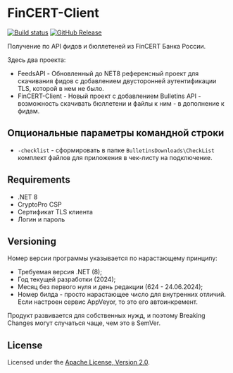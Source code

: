 # FinCERT-Client
[![Build status](https://ci.appveyor.com/api/projects/status/hpsbfj3qds34i4yb?svg=true)](https://ci.appveyor.com/project/diev/fincert-client)
[![GitHub Release](https://img.shields.io/github/release/diev/FinCERT-Client.svg)](https://github.com/diev/FinCERT-Client/releases/latest)

Получение по API фидов и бюллетеней из FinCERT Банка России.

Здесь два проекта:

* FeedsAPI - Обновленный до NET8 референсный проект для скачивания
фидов с добавлением двусторонней аутентификации TLS, которой в нем не было.
* FinCERT-Client - Новый проект с добавлением Bulletins API -
возможность скачивать бюллетени и файлы к ним - в дополнение к фидам.

## Опциональные параметры командной строки

* `-checklist` - сформировать в папке `BulletinsDownloads\CheckList`
комплект файлов для приложения в чек-листу на подключение.

## Requirements

* .NET 8
* CryptoPro CSP
* Сертификат TLS клиента
* Логин и пароль

## Versioning

Номер версии программы указывается по нарастающему принципу:

* Требуемая версия .NET (8);
* Год текущей разработки (2024);
* Месяц без первого нуля и день редакции (624 - 24.06.2024);
* Номер билда - просто нарастающее число для внутренних отличий.
Если настроен сервис AppVeyor, то это его автоинкремент.

Продукт развивается для собственных нужд, и поэтому
Breaking Changes могут случаться чаще, чем это в SemVer.

## License

Licensed under the [Apache License, Version 2.0](LICENSE).

